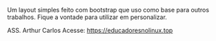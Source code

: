 Um layout simples feito com bootstrap que uso como base para outros trabalhos. 
Fique a vontade para utilizar em personalizar. 

ASS. Arthur Carlos
Acesse: https://educadoresnolinux.top